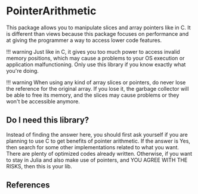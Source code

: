 # PointerArithmetic
This package allows you to manipulate slices and array pointers like in C. It is different than views because this package focuses on performance and at giving the programmer a way to access lower code features. 

!!! warning
    Just like in C, it gives you too much power to access invalid memory positions, which may cause a problems to your OS execution or application malfunctioning. Only use this library if you know exactly what you're doing.

!!! warning
    When using any kind of array slices or pointers, do never lose the reference for the original array. If you lose it, the garbage collector will be able to free its memory, and the slices may cause problems or they won't be accessible anymore.

## Do I need this library?
Instead of finding the answer here, you should first ask yourself if you are planning to use C to get benefits of pointer arithmetic. If the answer is Yes, then search for some other implementations related to what you want. There are plenty of optimized codes already written. Otherwise, if you want to stay in Julia and also make use of pointers, and YOU AGREE WITH THE RISKS, then this is your lib.

## References
```@index
```